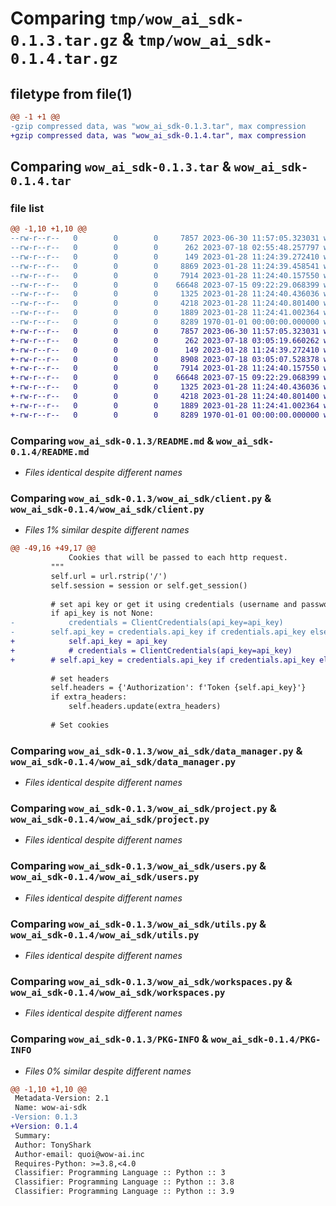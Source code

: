 # Comparing `tmp/wow_ai_sdk-0.1.3.tar.gz` & `tmp/wow_ai_sdk-0.1.4.tar.gz`

## filetype from file(1)

```diff
@@ -1 +1 @@
-gzip compressed data, was "wow_ai_sdk-0.1.3.tar", max compression
+gzip compressed data, was "wow_ai_sdk-0.1.4.tar", max compression
```

## Comparing `wow_ai_sdk-0.1.3.tar` & `wow_ai_sdk-0.1.4.tar`

### file list

```diff
@@ -1,10 +1,10 @@
--rw-r--r--   0        0        0     7857 2023-06-30 11:57:05.323031 wow_ai_sdk-0.1.3/README.md
--rw-r--r--   0        0        0      262 2023-07-18 02:55:48.257797 wow_ai_sdk-0.1.3/pyproject.toml
--rw-r--r--   0        0        0      149 2023-01-28 11:24:39.272410 wow_ai_sdk-0.1.3/wow_ai_sdk/__init__.py
--rw-r--r--   0        0        0     8869 2023-01-28 11:24:39.458541 wow_ai_sdk-0.1.3/wow_ai_sdk/client.py
--rw-r--r--   0        0        0     7914 2023-01-28 11:24:40.157550 wow_ai_sdk-0.1.3/wow_ai_sdk/data_manager.py
--rw-r--r--   0        0        0    66648 2023-07-15 09:22:29.068399 wow_ai_sdk-0.1.3/wow_ai_sdk/project.py
--rw-r--r--   0        0        0     1325 2023-01-28 11:24:40.436036 wow_ai_sdk-0.1.3/wow_ai_sdk/users.py
--rw-r--r--   0        0        0     4218 2023-01-28 11:24:40.801400 wow_ai_sdk-0.1.3/wow_ai_sdk/utils.py
--rw-r--r--   0        0        0     1889 2023-01-28 11:24:41.002364 wow_ai_sdk-0.1.3/wow_ai_sdk/workspaces.py
--rw-r--r--   0        0        0     8289 1970-01-01 00:00:00.000000 wow_ai_sdk-0.1.3/PKG-INFO
+-rw-r--r--   0        0        0     7857 2023-06-30 11:57:05.323031 wow_ai_sdk-0.1.4/README.md
+-rw-r--r--   0        0        0      262 2023-07-18 03:05:19.660262 wow_ai_sdk-0.1.4/pyproject.toml
+-rw-r--r--   0        0        0      149 2023-01-28 11:24:39.272410 wow_ai_sdk-0.1.4/wow_ai_sdk/__init__.py
+-rw-r--r--   0        0        0     8908 2023-07-18 03:05:07.528378 wow_ai_sdk-0.1.4/wow_ai_sdk/client.py
+-rw-r--r--   0        0        0     7914 2023-01-28 11:24:40.157550 wow_ai_sdk-0.1.4/wow_ai_sdk/data_manager.py
+-rw-r--r--   0        0        0    66648 2023-07-15 09:22:29.068399 wow_ai_sdk-0.1.4/wow_ai_sdk/project.py
+-rw-r--r--   0        0        0     1325 2023-01-28 11:24:40.436036 wow_ai_sdk-0.1.4/wow_ai_sdk/users.py
+-rw-r--r--   0        0        0     4218 2023-01-28 11:24:40.801400 wow_ai_sdk-0.1.4/wow_ai_sdk/utils.py
+-rw-r--r--   0        0        0     1889 2023-01-28 11:24:41.002364 wow_ai_sdk-0.1.4/wow_ai_sdk/workspaces.py
+-rw-r--r--   0        0        0     8289 1970-01-01 00:00:00.000000 wow_ai_sdk-0.1.4/PKG-INFO
```

### Comparing `wow_ai_sdk-0.1.3/README.md` & `wow_ai_sdk-0.1.4/README.md`

 * *Files identical despite different names*

### Comparing `wow_ai_sdk-0.1.3/wow_ai_sdk/client.py` & `wow_ai_sdk-0.1.4/wow_ai_sdk/client.py`

 * *Files 1% similar despite different names*

```diff
@@ -49,16 +49,17 @@
             Cookies that will be passed to each http request.
         """
         self.url = url.rstrip('/')
         self.session = session or self.get_session()
 
         # set api key or get it using credentials (username and password)
         if api_key is not None:
-            credentials = ClientCredentials(api_key=api_key)
-        self.api_key = credentials.api_key if credentials.api_key else self.get_api_key(credentials)
+            self.api_key = api_key
+            # credentials = ClientCredentials(api_key=api_key)
+        # self.api_key = credentials.api_key if credentials.api_key else self.get_api_key(credentials)
 
         # set headers
         self.headers = {'Authorization': f'Token {self.api_key}'}
         if extra_headers:
             self.headers.update(extra_headers)
 
         # Set cookies
```

### Comparing `wow_ai_sdk-0.1.3/wow_ai_sdk/data_manager.py` & `wow_ai_sdk-0.1.4/wow_ai_sdk/data_manager.py`

 * *Files identical despite different names*

### Comparing `wow_ai_sdk-0.1.3/wow_ai_sdk/project.py` & `wow_ai_sdk-0.1.4/wow_ai_sdk/project.py`

 * *Files identical despite different names*

### Comparing `wow_ai_sdk-0.1.3/wow_ai_sdk/users.py` & `wow_ai_sdk-0.1.4/wow_ai_sdk/users.py`

 * *Files identical despite different names*

### Comparing `wow_ai_sdk-0.1.3/wow_ai_sdk/utils.py` & `wow_ai_sdk-0.1.4/wow_ai_sdk/utils.py`

 * *Files identical despite different names*

### Comparing `wow_ai_sdk-0.1.3/wow_ai_sdk/workspaces.py` & `wow_ai_sdk-0.1.4/wow_ai_sdk/workspaces.py`

 * *Files identical despite different names*

### Comparing `wow_ai_sdk-0.1.3/PKG-INFO` & `wow_ai_sdk-0.1.4/PKG-INFO`

 * *Files 0% similar despite different names*

```diff
@@ -1,10 +1,10 @@
 Metadata-Version: 2.1
 Name: wow-ai-sdk
-Version: 0.1.3
+Version: 0.1.4
 Summary: 
 Author: TonyShark
 Author-email: quoi@wow-ai.inc
 Requires-Python: >=3.8,<4.0
 Classifier: Programming Language :: Python :: 3
 Classifier: Programming Language :: Python :: 3.8
 Classifier: Programming Language :: Python :: 3.9
```

